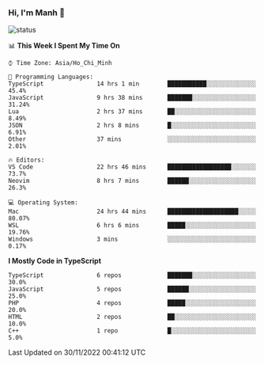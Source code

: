 ### Hi, I'm Manh 👋

![status](https://badge.stateful.com/manhhn01/status.svg)

<!--START_SECTION:waka-->
📊 **This Week I Spent My Time On** 

```text
⌚︎ Time Zone: Asia/Ho_Chi_Minh

💬 Programming Languages: 
TypeScript               14 hrs 1 min        ███████████░░░░░░░░░░░░░░   45.4% 
JavaScript               9 hrs 38 mins       ███████░░░░░░░░░░░░░░░░░░   31.24% 
Lua                      2 hrs 37 mins       ██░░░░░░░░░░░░░░░░░░░░░░░   8.49% 
JSON                     2 hrs 8 mins        █░░░░░░░░░░░░░░░░░░░░░░░░   6.91% 
Other                    37 mins             ░░░░░░░░░░░░░░░░░░░░░░░░░   2.01%

🔥 Editors: 
VS Code                  22 hrs 46 mins      ██████████████████░░░░░░░   73.7% 
Neovim                   8 hrs 7 mins        ██████░░░░░░░░░░░░░░░░░░░   26.3%

💻 Operating System: 
Mac                      24 hrs 44 mins      ████████████████████░░░░░   80.07% 
WSL                      6 hrs 6 mins        █████░░░░░░░░░░░░░░░░░░░░   19.76% 
Windows                  3 mins              ░░░░░░░░░░░░░░░░░░░░░░░░░   0.17%

```

**I Mostly Code in TypeScript** 

```text
TypeScript               6 repos             ███████░░░░░░░░░░░░░░░░░░   30.0% 
JavaScript               5 repos             ██████░░░░░░░░░░░░░░░░░░░   25.0% 
PHP                      4 repos             █████░░░░░░░░░░░░░░░░░░░░   20.0% 
HTML                     2 repos             ██░░░░░░░░░░░░░░░░░░░░░░░   10.0% 
C++                      1 repo              █░░░░░░░░░░░░░░░░░░░░░░░░   5.0%

```



 Last Updated on 30/11/2022 00:41:12 UTC
<!--END_SECTION:waka-->
